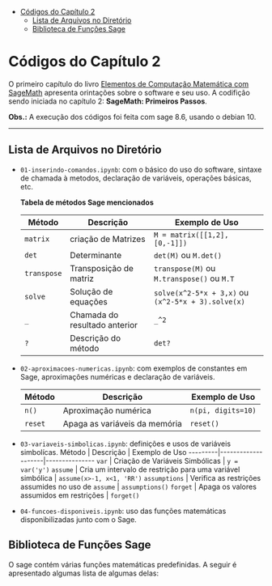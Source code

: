 
<!-- @import "[TOC]" {cmd="toc" depthFrom=1 depthTo=6 orderedList=false} -->

<!-- code_chunk_output -->

- [Códigos do Capítulo 2](#códigos-do-capítulo-2)
  - [Lista de Arquivos no Diretório](#lista-de-arquivos-no-diretório)
  - [Biblioteca de Funções Sage](#biblioteca-de-funções-sage)

<!-- /code_chunk_output -->


# Códigos do Capítulo 2

O primeiro capítulo do livro [Elementos de Computação Matemática com SageMath](https://sagectu.com.br/) apresenta orintações sobre o software e seu uso. A codifição sendo iniciada no capítulo 2: __SageMath: Primeiros Passos__.

__Obs.:__ A execução dos códigos foi feita com sage 8.6, usando o debian 10.

---


## Lista de Arquivos no Diretório

* `01-inserindo-comandos.ipynb`: com o básico do uso do software, sintaxe de chamada à metodos, declaração de variáveis, operações básicas, etc.

    __Tabela de métodos Sage mencionados__

    Método   | Descrição          | Exemplo de Uso
    ---------|--------------------|---------------
    `matrix` | criação de Matrizes| `M = matrix([[1,2],[0,-1]])`
    `det`    | Determinante       | `det(M)`  ou `M.det()`
    `transpose`| Transposição de matriz | `transpose(M)`  ou `M.transpose()` ou `M.T`
    `solve`  | Solução de equações| `solve(x^2-5*x + 3,x)`  ou `(x^2-5*x + 3).solve(x)`
    `_`      | Chamada do resultado anterior | `_^2`
    `?`      | Descrição do método | `det?`

* `02-aproximacoes-numericas.ipynb`: com exemplos de constantes em Sage, aproximações numéricas e declaração de variáveis.

    Método   | Descrição          | Exemplo de Uso
    ---------|--------------------|---------------
    `n()`    | Aproximação numérica| `n(pi, digits=10)`
    `reset`  | Apaga as variáveis da memória| `reset()` 

* `03-variaveis-simbolicas.ipynb`: definições e usos de variáveis simbolícas.
    Método   | Descrição          | Exemplo de Uso
    ---------|--------------------|---------------
    `var`    | Criação de Variáveis Simbólicas | `y = var('y')`
    `assume` | Cria um intervalo de restrição para uma variável simbólica | `assume(x>-1, x<1, 'RR')`
    `assumptions` | Verifica as restrições assumides no uso de `assume` | `assumptions()`
    `forget` | Apaga os valores assumidos em restrições | `forget()`

* `04-funcoes-disponiveis.ipynb`: uso das funções matemáticas disponibilizadas junto com o Sage.


## Biblioteca de Funções Sage

O sage contém várias funções matemáticas predefinidas. A seguir é apresentado algumas lista de algumas delas: